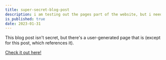 ```yaml
---
title: super-secret-blog-post
description: i am testing out the pages part of the website, but i need a blog post to do so
is_published: true
date: 2023-01-31
---
```

This blog post isn't secret, but there's a user-generated page that is (except for this post, which references it).

[Check it out here!](/pages/semi-hidden-page/)